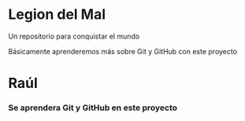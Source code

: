 # Legion del Mal
Un repositorio para conquistar el mundo

Básicamente aprenderemos más sobre Git y GitHub con este proyecto


# Raúl
### Se aprendera Git y GitHub en este proyecto
